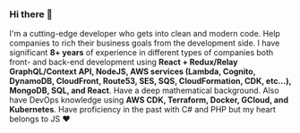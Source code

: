 ### Hi there 👋

I'm a cutting-edge developer who gets into clean and modern code. Help companies to rich their business goals from the development side. I have significant **8+ years** of experience in different types of companies both front- and back-end development using **React + Redux/Relay GraphQL/Context API, NodeJS, AWS services (Lambda, Cognito, DynamoDB, CloudFront, Route53, SES, SQS, CloudFormation, CDK, etc...), MongoDB, SQL, and React**. Have a deep mathematical background. Also have DevOps knowledge using **AWS CDK, Terraform, Docker, GCloud, and Kubernetes**. Have proficiency in the past with C# and PHP but my heart belongs to JS ❤️

<!--
**denyskublytskyi/denyskublytskyi** is a ✨ _special_ ✨ repository because its `README.md` (this file) appears on your GitHub profile.

Here are some ideas to get you started:

- 🔭 I’m currently working on ...
- 🌱 I’m currently learning ...
- 👯 I’m looking to collaborate on ...
- 🤔 I’m looking for help with ...
- 💬 Ask me about ...
- 📫 How to reach me: ...
- 😄 Pronouns: ...
- ⚡ Fun fact: ...
-->
